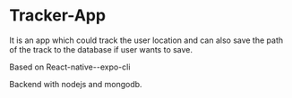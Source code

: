 # Tracker-App
It is an app which could track the user location and can also save the path of the track to the database if user wants to save.

Based on React-native--expo-cli

Backend with nodejs and mongodb.

